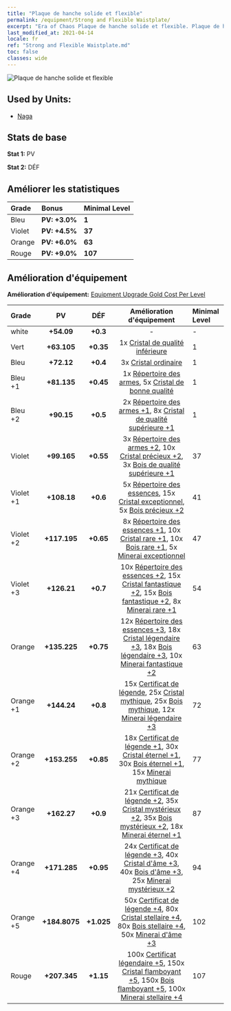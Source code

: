 ```yaml
---
title: "Plaque de hanche solide et flexible"
permalink: /equipment/Strong and Flexible Waistplate/
excerpt: "Era of Chaos Plaque de hanche solide et flexible. Plaque de hanche solide et flexible"
last_modified_at: 2021-04-14
locale: fr
ref: "Strong and Flexible Waistplate.md"
toc: false
classes: wide
---
```


  ![Plaque de hanche solide et flexible](/images/e/e_6064.png)

## Used by Units:

* [Naga](/fr/units/Naga/) 


## Stats de base
 **Stat 1:** PV

 **Stat 2:** DÉF

## Améliorer les statistiques

  |     Grade    |   Bonus | Minimal Level | 
  |:-------------|:--------|:--------------| 
  | Bleu | **PV: +3.0%** | **1** | 
  | Violet | **PV: +4.5%** | **37** | 
  | Orange | **PV: +6.0%** | **63** | 
  | Rouge | **PV: +9.0%** | **107** | 


## Amélioration d'équipement
 **Amélioration d'équipement:** [Equipment Upgrade Gold Cost Per Level](/equipment/EquipmentUpgradeCostPerLevel/) 

  |          Grade      | PV | DÉF | Amélioration d'équipement | Minimal Level |
  |:--------------------|:---------:|:---------:|:----------------:|:--------------|
  | white | **+54.09** | **+0.3** | - | - |
  | Vert | **+63.105** | **+0.35** | 1x [Cristal de qualité inférieure](/fr/Items/mat_5/) | 1 |
  | Bleu | **+72.12** | **+0.4** | 3x [Cristal ordinaire](/fr/Items/mat_11/) | 1 |
  | Bleu +1 | **+81.135** | **+0.45** | 1x [Répertoire des armes](/fr/Items/mat_18/), 5x [Cristal de bonne qualité](/fr/Items/mat_17/) | 1 |
  | Bleu +2 | **+90.15** | **+0.5** | 2x [Répertoire des armes +1](/fr/Items/mat_25/), 8x [Cristal de qualité supérieure +1](/fr/Items/mat_24/) | 1 |
  | Violet | **+99.165** | **+0.55** | 3x [Répertoire des armes +2](/fr/Items/mat_32/), 10x [Cristal précieux +2](/fr/Items/mat_31/), 3x [Bois de qualité supérieure +1](/fr/Items/mat_20/) | 37 |
  | Violet +1 | **+108.18** | **+0.6** | 5x [Répertoire des essences](/fr/Items/mat_39/), 15x [Cristal exceptionnel](/fr/Items/mat_38/), 5x [Bois précieux +2](/fr/Items/mat_27/) | 41 |
  | Violet +2 | **+117.195** | **+0.65** | 8x [Répertoire des essences +1](/fr/Items/mat_46/), 10x [Cristal rare +1](/fr/Items/mat_45/), 10x [Bois rare +1](/fr/Items/mat_41/), 5x [Minerai exceptionnel](/fr/Items/mat_33/) | 47 |
  | Violet +3 | **+126.21** | **+0.7** | 10x [Répertoire des essences +2](/fr/Items/mat_53/), 15x [Cristal fantastique +2](/fr/Items/mat_52/), 15x [Bois fantastique +2](/fr/Items/mat_48/), 8x [Minerai rare +1](/fr/Items/mat_40/) | 54 |
  | Orange | **+135.225** | **+0.75** | 12x [Répertoire des essences +3](/fr/Items/mat_60/), 18x [Cristal légendaire +3](/fr/Items/mat_59/), 18x [Bois légendaire +3](/fr/Items/mat_55/), 10x [Minerai fantastique +2](/fr/Items/mat_47/) | 63 |
  | Orange +1 | **+144.24** | **+0.8** | 15x [Certificat de légende](/fr/Items/mat_67/), 25x [Cristal mythique](/fr/Items/mat_66/), 25x [Bois mythique](/fr/Items/mat_62/), 12x [Minerai légendaire +3](/fr/Items/mat_54/) | 72 |
  | Orange +2 | **+153.255** | **+0.85** | 18x [Certificat de légende +1](/fr/Items/mat_74/), 30x [Cristal éternel +1](/fr/Items/mat_73/), 30x [Bois éternel +1](/fr/Items/mat_69/), 15x [Minerai mythique](/fr/Items/mat_61/) | 77 |
  | Orange +3 | **+162.27** | **+0.9** | 21x [Certificat de légende +2](/fr/Items/mat_81/), 35x [Cristal mystérieux +2](/fr/Items/mat_80/), 35x [Bois mystérieux +2](/fr/Items/mat_76/), 18x [Minerai éternel +1](/fr/Items/mat_68/) | 87 |
  | Orange +4 | **+171.285** | **+0.95** | 24x [Certificat de légende +3](/fr/Items/mat_88/), 40x [Cristal d'âme +3](/fr/Items/mat_87/), 40x [Bois d'âme +3](/fr/Items/mat_83/), 25x [Minerai mystérieux +2](/fr/Items/mat_75/) | 94 |
  | Orange +5 | **+184.8075** | **+1.025** | 50x [Certificat de légende +4](/fr/Items/mat_95/), 80x [Cristal stellaire +4](/fr/Items/mat_94/), 80x [Bois stellaire +4](/fr/Items/mat_90/), 50x [Minerai d'âme +3](/fr/Items/mat_82/) | 102 |
  | Rouge | **+207.345** | **+1.15** | 100x [Certificat légendaire +5](/fr/Items/mat_102/), 150x [Cristal flamboyant +5](/fr/Items/mat_101/), 150x [Bois flamboyant +5](/fr/Items/mat_97/), 100x [Minerai stellaire +4](/fr/Items/mat_89/) | 107 |

